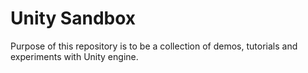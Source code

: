 # Unity Sandbox

Purpose of this repository is to be a collection of demos, tutorials and
experiments with Unity engine.
